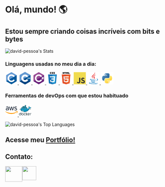 # Olá, mundo! 🌎
## Estou sempre criando coisas incríveis com bits e bytes
![david-pessoa's Stats](https://github-readme-stats.vercel.app/api?username=david-pessoa&theme=react&show_icons=true&hide_border=false&count_private=true)
<!--![david-pessoa's Streak](https://github-readme-streak-stats.herokuapp.com/?user=david-pessoa&theme=react&hide_border=false) -->

### Linguagens usadas no meu dia a dia:
<p align="left"> <a href="https://www.cprogramming.com/" target="_blank" rel="noreferrer"> <img src="https://raw.githubusercontent.com/devicons/devicon/master/icons/c/c-original.svg" alt="c" width="40" height="40"/> </a> <a href="https://www.w3schools.com/cpp/" target="_blank" rel="noreferrer"> <img src="https://raw.githubusercontent.com/devicons/devicon/master/icons/cplusplus/cplusplus-original.svg" alt="cplusplus" width="40" height="40"/> </a> <a href="https://www.w3schools.com/cs/" target="_blank" rel="noreferrer"> <img src="https://raw.githubusercontent.com/devicons/devicon/master/icons/csharp/csharp-original.svg" alt="csharp" width="40" height="40"/> </a> <a href="https://www.w3schools.com/css/" target="_blank" rel="noreferrer"> <img src="https://raw.githubusercontent.com/devicons/devicon/master/icons/css3/css3-original-wordmark.svg" alt="css3" width="40" height="40"/> </a> <a href="https://www.w3.org/html/" target="_blank" rel="noreferrer"> <img src="https://raw.githubusercontent.com/devicons/devicon/master/icons/html5/html5-original-wordmark.svg" alt="html5" width="40" height="40"/> </a> <a href="https://developer.mozilla.org/en-US/docs/Web/JavaScript" target="_blank" rel="noreferrer"> <img src="https://raw.githubusercontent.com/devicons/devicon/master/icons/javascript/javascript-original.svg" alt="javascript" width="40" height="40"/> </a> <a href="https://www.java.com" target="_blank" rel="noreferrer"> <img src="https://raw.githubusercontent.com/devicons/devicon/master/icons/java/java-original.svg" alt="java" width="40" height="40"/> </a> <a href="https://www.python.org" target="_blank" rel="noreferrer"> <img src="https://raw.githubusercontent.com/devicons/devicon/master/icons/python/python-original.svg" alt="python" width="40" height="40"/> </a> </p>

### Ferramentas de devOps com que estou habituado
<a href="https://aws.amazon.com" target="_blank" rel="noreferrer"> <img src="https://raw.githubusercontent.com/devicons/devicon/master/icons/amazonwebservices/amazonwebservices-original-wordmark.svg" alt="aws" width="40" height="40"/> </a>
<a href="https://www.docker.com/" target="_blank" rel="noreferrer"> <img src="https://raw.githubusercontent.com/devicons/devicon/master/icons/docker/docker-original-wordmark.svg" alt="docker" width="40" height="40"/> </a>

![david-pessoa's Top Languages](https://github-readme-stats.vercel.app/api/top-langs/?username=david-pessoa&theme=react&show_icons=true&hide_border=false&layout=compact)

## Acesse meu [Portfólio!](https://pessoadvlbp.wixsite.com/website)

## Contato:
<div class="container" style="display: flex;" >
  <a target="_blank" rel="noreferrer noopener" href="mailto:davidpessoa.profissional@gmail.com">
    <img src="https://github.com/user-attachments/assets/fcd68cbe-998d-472a-9443-62747e82fa4e" width="55" height="50"/>
  </a>
  <a target = "_blank" rel = "noreferrer noopener" href = "https://www.linkedin.com/in/dassoa-510302200vid-pe/" >
    <img src="https://github.com/user-attachments/assets/4cf1b5a5-046a-4000-9d53-3cb963bebbfa" width="45" height="45"/>
  </a>
</div>

